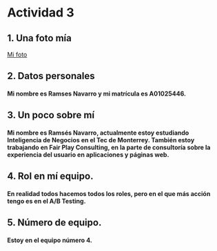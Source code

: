 # Actividad 3 
## 1. Una foto mía 
[Mi foto](file:///Users/ramsesnavarroramsesnavarro/Desktop/ia-test/inteligencia_artificial_2023/alumnos/Ram_navarro/Imagenes/perfil.jpeg)

## 2. Datos personales

#### Mi nombre es Ramses Navarro y mi matrícula es A01025446.

## 3. Un poco sobre mí 

#### Mi nombre es Ramsés Navarro, actualmente estoy estudiando Inteligencia de Negocios en el Tec de Monterrey. También estoy trabajando en Fair Play Consulting, en la parte de consultoría sobre la experiencia del usuario en aplicaciones y páginas web.

## 4. Rol en mí equipo.

#### En realidad todos hacemos todos los roles, pero en el que más acción tengo es en el A/B Testing.

## 5. Número de equipo.

#### Estoy en el equipo número 4. 


